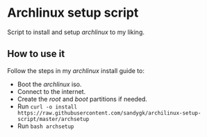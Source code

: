 # Archlinux setup script

Script to install and setup *archlinux* to my liking.

## How to use it

Follow the steps in my *archlinux* install guide to:
- Boot the *archlinux* iso.
- Connect to the internet.
- Create the *root* and *boot* partitions if needed.
- Run `curl -o install https://raw.githubusercontent.com/sandygk/archilinux-setup-script/master/archsetup`
- Run `bash archsetup`
